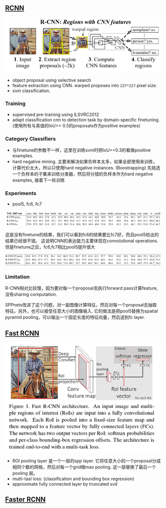 ## [RCNN](https://arxiv.org/pdf/1311.2524v5.pdf)

![RCNN](rcnn.png "rcnn")

* object proposal using selective search
* feature extraction using CNN. warped proposes into `227*227` pixel size.
* svm classification.

### Training

* supervised pre-training using ILSVRC2012
* adapt classification cnn to detection task by domain-specific finetuning. (使用所有与真值的IoU>= 0.5的proposals作为positive examples)

### Category Classifiers

* 与finetune的参数不一样，这里在训练svm时把IoU>=0.3的看做positive examples.
* hard negative mining. 主要来解决如果负样本太多，如果全部使用来训练，计算代价太大，所以只使用hard negative instances.
(Boostrapping) 先挑选一个负样本的子集来训练分类器，然后将分错的负样本作为hard negative examples, 接着下一轮训练

### Experiments

* pool5, fc6, fc7

![rcnn1](rcnn1.png "rcnn1")

这是没有finetune的结果，我们可以看到fc6的结果要比fc7好，而且pool5给出的结果已经很不错。
这说明CNN的表达能力主要体现在convolutional operations.
但是finetune之后，fc6,fc7相比pool5提升很大

![rcnn2](rcnn2.png "rcnn2")

### Limitation

R-CNN相对比较慢，因为要对每一个proposal去执行forward pass计算feature, 没有sharing computation.

SPPnets改进了这个问题，对一副图像计算特征，然后对每一个proposal去抽取特征。另外，也可以接受任意大小的图像输入.
它的做法是把pool5替换为spatial pyramid pooling，可以输出一个固定长度的特征向量，然后送到fc layer.

## [Fast RCNN](https://arxiv.org/pdf/1504.08083v2.pdf)

![fastrcnn](fastrcnn.png "fastrcnn")

* ROI pooling layer 是一个一层的spp layer. 它将任意大小的一个proposal分成相同个数的网格，然后对每一个grid做max pooling.
这一层替换了最后一个pooling 层。
* multi-tasl loss: (classification and bounding box regression)
* approximate fully connected layer by truncated svd

## [Faster RCNN](https://arxiv.org/pdf/1506.01497v3.pdf)
